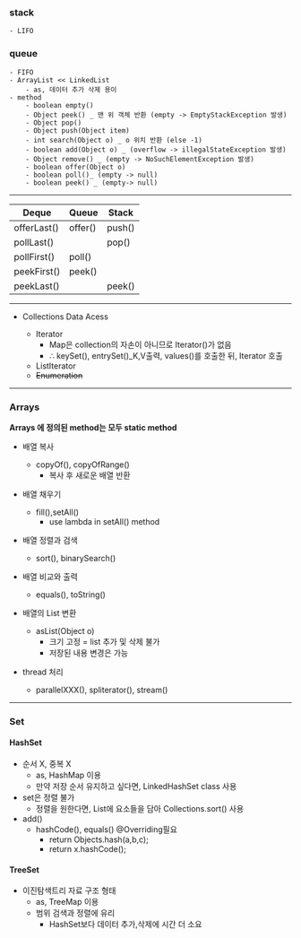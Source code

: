 ### stack 

	- LIFO
	
### queue

	- FIFO
	- ArrayList << LinkedList 
		- as, 데이터 추가 삭제 용이
	- method
		- boolean empty()
		- Object peek() _ 맨 위 객체 반환 (empty -> EmptyStackException 발생)
		- Object pop()
		- Object push(Object item)
		- int search(Object o) _ o 위치 반환 (else -1)
		- boolean add(Object o) _ (overflow -> illegalStateException 발생)
		- Object remove() _ (empty -> NoSuchElementException 발생)
		- boolean offer(Object o) 
		- boolean poll()_ (empty -> null)
		- boolean peek() _ (empty-> null)

---

| Deque | Queue |Stack |
| ----- | ----- |------|
|offerLast()|offer()|push()|
|pollLast()||pop()|
|pollFirst()|poll()||
|peekFirst()|peek()||
|peekLast()||peek()|

---

- Collections Data Acess

	- Iterator
		- Map은 collection의 자손이 아니므로 Iterator()가 없음
		- ∴ keySet(), entrySet()_K,V출력, values()를 호출한 뒤, Iterator 호출
	- ListIterator
	- ~~Enumeration~~
	
---

### Arrays

**Arrays 에 정의된 method는 모두 static method**

- 배열 복사
	- copyOf(), copyOfRange()
		- 복사 후 새로운 배열 반환
- 배열 채우기
	- fill(),setAll()
		- use lambda in setAll() method

- 배열 정렬과 검색
	- sort(), binarySearch()
	
- 배열 비교와 출력
	- equals(), toString()
	
- 배열의 List 변환
	- asList(Object o)
		- 크기 고정 = list 추가 및 삭제 불가 
		- 저장된 내용 변경은 가능
		
- thread 처리
	- parallelXXX(), spliterator(), stream()
		
---

### Set

#### HashSet
- 순서 X, 중복 X
	- as, HashMap 이용
	- 만약 저장 순서 유지하고 싶다면, LinkedHashSet class 사용
- set은 정렬 불가
	- 정렬을 원한다면, List에 요소들을 담아 Collections.sort() 사용
- add()
	- hashCode(), equals() @Overriding필요
		- return Objects.hash(a,b,c);
		- return x.hashCode();

#### TreeSet
- 이진탐색트리 자료 구조 형태
	- as, TreeMap 이용
	- 범위 검색과 정렬에 유리
		- HashSet보다 데이터 추가,삭제에 시간 더 소요

	
	

